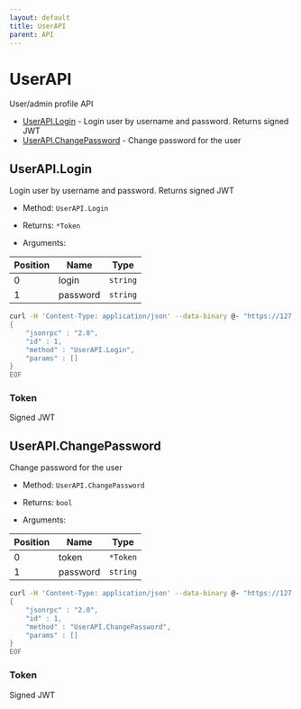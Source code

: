```yaml
---
layout: default
title: UserAPI
parent: API
---
```


# UserAPI

User/admin profile API


* [UserAPI.Login](#userapilogin) - Login user by username and password. Returns signed JWT
* [UserAPI.ChangePassword](#userapichangepassword) - Change password for the user



## UserAPI.Login

Login user by username and password. Returns signed JWT

* Method: `UserAPI.Login`
* Returns: `*Token`

* Arguments:

| Position | Name | Type |
|----------|------|------|
| 0 | login | `string` |
| 1 | password | `string` |

```bash
curl -H 'Content-Type: application/json' --data-binary @- "https://127.0.0.1:3434/u/" <<EOF
{
    "jsonrpc" : "2.0",
    "id" : 1,
    "method" : "UserAPI.Login",
    "params" : []
}
EOF
```

### Token


Signed JWT

## UserAPI.ChangePassword

Change password for the user

* Method: `UserAPI.ChangePassword`
* Returns: `bool`

* Arguments:

| Position | Name | Type |
|----------|------|------|
| 0 | token | `*Token` |
| 1 | password | `string` |

```bash
curl -H 'Content-Type: application/json' --data-binary @- "https://127.0.0.1:3434/u/" <<EOF
{
    "jsonrpc" : "2.0",
    "id" : 1,
    "method" : "UserAPI.ChangePassword",
    "params" : []
}
EOF
```

### Token


Signed JWT